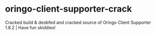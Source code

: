 # oringo-client-supporter-crack
 Cracked build & deobfed and cracked source of Oringo Client Supporter 1.8.2 | Have fun skiddies!
